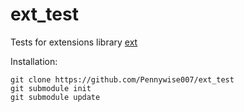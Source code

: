 # ext_test
Tests for extensions library [ext](https://github.com/Pennywise007/ext)

Installation:

    git clone https://github.com/Pennywise007/ext_test
    git submodule init
    git submodule update
